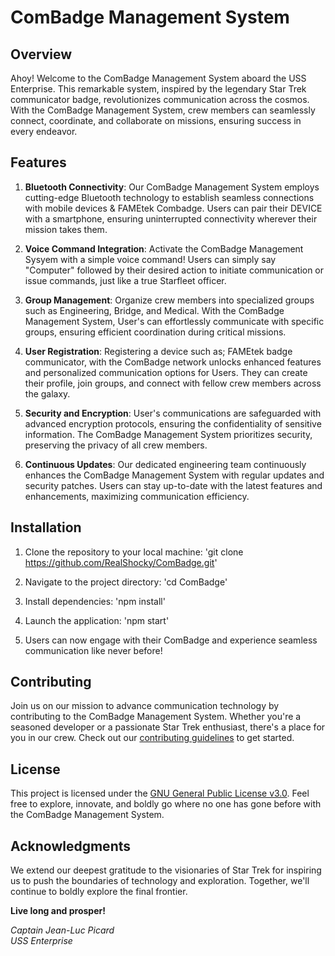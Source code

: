 # ComBadge Management System

## Overview
Ahoy! Welcome to the ComBadge Management System aboard the USS Enterprise. This remarkable system, inspired by the legendary Star Trek communicator badge, revolutionizes communication across the cosmos. With the ComBadge Management System, crew members can seamlessly connect, coordinate, and collaborate on missions, ensuring success in every endeavor.

## Features
1. **Bluetooth Connectivity**: Our ComBadge Management System employs cutting-edge Bluetooth technology to establish seamless connections with mobile devices & FAMEtek Combadge. Users can pair their DEVICE with a smartphone, ensuring uninterrupted connectivity wherever their mission takes them.

2. **Voice Command Integration**: Activate the ComBadge Management Sysyem with a simple voice command! Users can simply say "Computer" followed by their desired action to initiate communication or issue commands, just like a true Starfleet officer.

3. **Group Management**: Organize crew members into specialized groups such as Engineering, Bridge, and Medical. With the ComBadge Management System, User's can effortlessly communicate with specific groups, ensuring efficient coordination during critical missions.

4. **User Registration**: Registering a device such as; FAMEtek badge communicator, with the ComBadge network unlocks enhanced features and personalized communication options for Users. They can create their profile, join groups, and connect with fellow crew members across the galaxy.

5. **Security and Encryption**: User's communications are safeguarded with advanced encryption protocols, ensuring the confidentiality of sensitive information. The ComBadge Management System prioritizes security, preserving the privacy of all crew members.

6. **Continuous Updates**: Our dedicated engineering team continuously enhances the ComBadge Management System with regular updates and security patches. Users can stay up-to-date with the latest features and enhancements, maximizing communication efficiency.

## Installation
1. Clone the repository to your local machine:
'git clone https://github.com/RealShocky/ComBadge.git'

2. Navigate to the project directory:
'cd ComBadge'

3. Install dependencies:
'npm install'

4. Launch the application:
'npm start'

5. Users can now engage with their ComBadge and experience seamless communication like never before!

## Contributing
Join us on our mission to advance communication technology by contributing to the ComBadge Management System. Whether you're a seasoned developer or a passionate Star Trek enthusiast, there's a place for you in our crew. Check out our [contributing guidelines](CONTRIBUTING.md) to get started.

## License
This project is licensed under the [GNU General Public License v3.0](LICENSE.md). Feel free to explore, innovate, and boldly go where no one has gone before with the ComBadge Management System.

## Acknowledgments
We extend our deepest gratitude to the visionaries of Star Trek for inspiring us to push the boundaries of technology and exploration. Together, we'll continue to boldly explore the final frontier.

**Live long and prosper!**

*Captain Jean-Luc Picard  
USS Enterprise*
